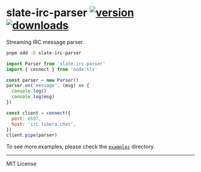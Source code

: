 slate-irc-parser [![version] ![downloads]][npm]
========
Streaming IRC message parser.

```bash
pnpm add -D slate-irc-parser
```
```js
import Parser from 'slate-irc-parser'
import { connect } from 'node:tls'

const parser = new Parser()
parser.on('message', (msg) => {
  console.log()
  console.log(msg)
})

const client = connect({
  port: 6697,
  host: 'irc.libera.chat',
})
client.pipe(parser)
```

To see more examples, please check the [`examples`](examples) directory.

--------

MIT License

[version]: https://badgen.net/npm/v/slate-irc-parser
[downloads]: https://badgen.net/npm/dt/slate-irc-parser
[npm]: https://npmjs.org/package/slate-irc-parser
